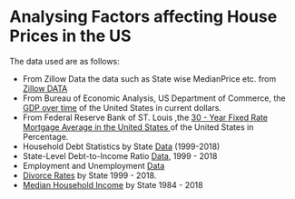 # Analysing Factors affecting House Prices in the US

The data used are as follows:
* From Zillow Data the data such as State wise MedianPrice etc. from [Zillow DATA](https://www.zillow.com/research/data/) 
* From Bureau of Economic Analysis, US Department of Commerce, the [GDP over time](http://www.bea.gov/national/index.htm#gdp) of the United States in current dollars.
* From Federal Reserve Bank of ST. Louis ,the [30 - Year Fixed Rate Mortgage Average in the United States ](https://fred.stlouisfed.org/series/MORTGAGE30US) of the United States in Percentage. 
* Household Debt Statistics by State [Data](https://www.newyorkfed.org/microeconomics/databank.html) (1999-2018)
* State-Level Debt-to-Income Ratio [Data](https://www.federalreserve.gov/releases/z1/dataviz/household_debt/state/map/#year:2018), 1999 - 2018
* Employment and Unemployment [Data](https://data.bls.gov/timeseries/LNS14000000)
* [Divorce Rates](https://www.cdc.gov/nchs/nvss/marriage-divorce) by State 1999 - 2018.
* [Median Household Income](https://www.census.gov/data/tables/time-series/demo/income-poverty/historical-income-households.html) by State 1984 - 2018


